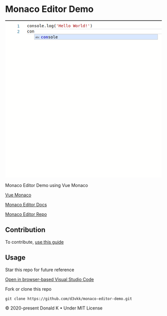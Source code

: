 # Monaco Editor Demo

![Screenshot](https://github.com/d3vkk/monaco-editor-demo/blob/master/screenshot.png)

Monaco Editor Demo using Vue Monaco

[Vue Monaco](https://github.com/egoist/vue-monaco)

[Monaco Editor Docs](https://microsoft.github.io/monaco-editor/index.html)

[Monaco Editor Repo](https://github.com/Microsoft/monaco-editor)

## Contribution

To contribute, [use this guide](https://github.com/d3vkk/open-source/blob/master/CONTRIBUTING.md)

## Usage

Star this repo for future reference

[Open in browser-based Visual Studio Code](https://vscode.dev/github/d3vkk/monaco-editor-demo)

Fork or clone this repo
```
git clone https://github.com/d3vkk/monaco-editor-demo.git
```

© 2020-present Donald K • Under MIT License
